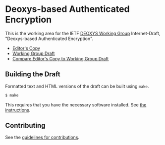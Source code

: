 # Deoxys-based Authenticated Encryption

This is the working area for the IETF [DEOXYS Working Group](https://datatracker.ietf.org/wg/deoxys/documents/) Internet-Draft, "Deoxys-based Authenticated Encryption".

* [Editor's Copy](https://deoxys-crypto.github.io/deoxys-ae/#go.draft-ietf-deoxys-ae.html)
* [Working Group Draft](https://tools.ietf.org/html/draft-ietf-deoxys-ae)
* [Compare Editor's Copy to Working Group Draft](https://deoxys-crypto.github.io/deoxys-ae/#go.draft-ietf-deoxys-ae.diff)

## Building the Draft

Formatted text and HTML versions of the draft can be built using `make`.

```sh
$ make
```

This requires that you have the necessary software installed.  See
[the instructions](https://github.com/martinthomson/i-d-template/blob/master/doc/SETUP.md).


## Contributing

See the
[guidelines for contributions](https://github.com/deoxys-crypto/deoxys-ae/blob/master/CONTRIBUTING.md).
